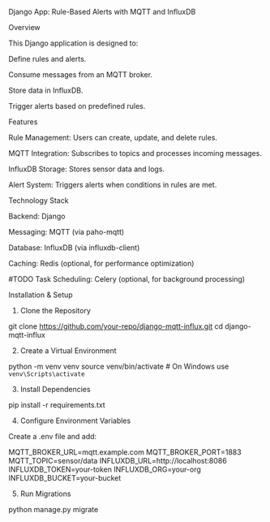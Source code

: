 Django App: Rule-Based Alerts with MQTT and InfluxDB

Overview

This Django application is designed to:

Define rules and alerts.

Consume messages from an MQTT broker.

Store data in InfluxDB.

Trigger alerts based on predefined rules.

Features

Rule Management: Users can create, update, and delete rules.

MQTT Integration: Subscribes to topics and processes incoming messages.

InfluxDB Storage: Stores sensor data and logs.

Alert System: Triggers alerts when conditions in rules are met.

Technology Stack

Backend: Django

Messaging: MQTT (via paho-mqtt)

Database: InfluxDB (via influxdb-client)

Caching: Redis (optional, for performance optimization)

#TODO Task Scheduling: Celery (optional, for background processing)



Installation & Setup

1. Clone the Repository

git clone https://github.com/your-repo/django-mqtt-influx.git
cd django-mqtt-influx

2. Create a Virtual Environment

python -m venv venv
source venv/bin/activate  # On Windows use `venv\Scripts\activate`

3. Install Dependencies

pip install -r requirements.txt

4. Configure Environment Variables

Create a .env file and add:

MQTT_BROKER_URL=mqtt.example.com
MQTT_BROKER_PORT=1883
MQTT_TOPIC=sensor/data
INFLUXDB_URL=http://localhost:8086
INFLUXDB_TOKEN=your-token
INFLUXDB_ORG=your-org
INFLUXDB_BUCKET=your-bucket

5. Run Migrations

python manage.py migrate
